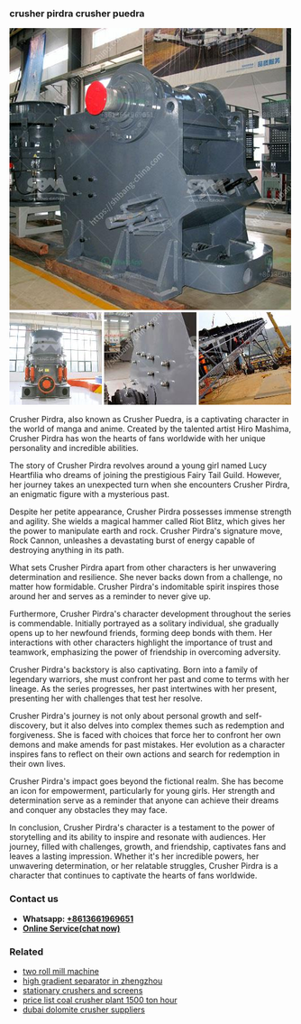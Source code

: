 <h3>crusher pirdra crusher puedra</h3><img src='1708332731.jpg' alt=''><p>Crusher Pirdra, also known as Crusher Puedra, is a captivating character in the world of manga and anime. Created by the talented artist Hiro Mashima, Crusher Pirdra has won the hearts of fans worldwide with her unique personality and incredible abilities.</p><p>The story of Crusher Pirdra revolves around a young girl named Lucy Heartfilia who dreams of joining the prestigious Fairy Tail Guild. However, her journey takes an unexpected turn when she encounters Crusher Pirdra, an enigmatic figure with a mysterious past.</p><p>Despite her petite appearance, Crusher Pirdra possesses immense strength and agility. She wields a magical hammer called Riot Blitz, which gives her the power to manipulate earth and rock. Crusher Pirdra's signature move, Rock Cannon, unleashes a devastating burst of energy capable of destroying anything in its path.</p><p>What sets Crusher Pirdra apart from other characters is her unwavering determination and resilience. She never backs down from a challenge, no matter how formidable. Crusher Pirdra's indomitable spirit inspires those around her and serves as a reminder to never give up.</p><p>Furthermore, Crusher Pirdra's character development throughout the series is commendable. Initially portrayed as a solitary individual, she gradually opens up to her newfound friends, forming deep bonds with them. Her interactions with other characters highlight the importance of trust and teamwork, emphasizing the power of friendship in overcoming adversity.</p><p>Crusher Pirdra's backstory is also captivating. Born into a family of legendary warriors, she must confront her past and come to terms with her lineage. As the series progresses, her past intertwines with her present, presenting her with challenges that test her resolve.</p><p>Crusher Pirdra's journey is not only about personal growth and self-discovery, but it also delves into complex themes such as redemption and forgiveness. She is faced with choices that force her to confront her own demons and make amends for past mistakes. Her evolution as a character inspires fans to reflect on their own actions and search for redemption in their own lives.</p><p>Crusher Pirdra's impact goes beyond the fictional realm. She has become an icon for empowerment, particularly for young girls. Her strength and determination serve as a reminder that anyone can achieve their dreams and conquer any obstacles they may face.</p><p>In conclusion, Crusher Pirdra's character is a testament to the power of storytelling and its ability to inspire and resonate with audiences. Her journey, filled with challenges, growth, and friendship, captivates fans and leaves a lasting impression. Whether it's her incredible powers, her unwavering determination, or her relatable struggles, Crusher Pirdra is a character that continues to captivate the hearts of fans worldwide.</p><h3>Contact us</h3><ul><li><strong>Whatsapp:&nbsp;<a href="https://wa.me/8613661969651">+8613661969651</a></strong></li><li><a href="https://swt.shibang-china.com/?git&amp;zhl&amp;crusher pirdra crusher puedra"><strong>Online Service(chat now)</strong></a></li></ul><h3>Related</h3><ul><li><a href='two roll mill machine.md'>two roll mill machine</a></li><li><a href='high gradient separator in zhengzhou.md'>high gradient separator in zhengzhou</a></li><li><a href='stationary crushers and screens.md'>stationary crushers and screens</a></li><li><a href='price list coal crusher plant 1500 ton hour.md'>price list coal crusher plant 1500 ton hour</a></li><li><a href='dubai dolomite crusher suppliers.md'>dubai dolomite crusher suppliers</a></li></ul>